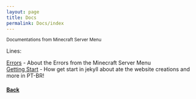 ```yaml
---
layout: page
title: Docs
permalink: Docs/index
---
```


<small>Documentations from Minecraft Server Menu</small>

Lines:

<a href="./Errors">Errors</a> - About the Errors from the Minecraft Server Menu\
<a href="./GettingStart">Getting Start</a> - How get start in jekyll about ate the website creations and more in PT-BR!

<h4><a href="..">Back</a></h4>
